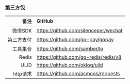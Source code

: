 ### 第三方包

| 备注 | GitHub |
| -----:| :---- |
| 微信SDK | <https://github.com/silenceper/wechat> |
| 第三方支付 | <https://github.com/go-pay/gopay> |
| 工具集合 | <https://github.com/samber/lo> |
| Redis | <https://github.com/go-redis/redis/v8> |
| ULID | <https://github.com/oklog/ulid> |
| http请求 | <https://github.com/asmcos/requests> |
